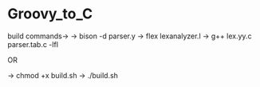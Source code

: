 # Groovy_to_C
build commands->
->   bison -d parser.y
->   flex lexanalyzer.l
->   g++  lex.yy.c parser.tab.c -lfl

OR

->   chmod +x build.sh
->   ./build.sh
